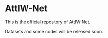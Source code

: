 # AttIW-Net
This is the official repository of AttIW-Net.

Datasets and some codes will be released soon.
